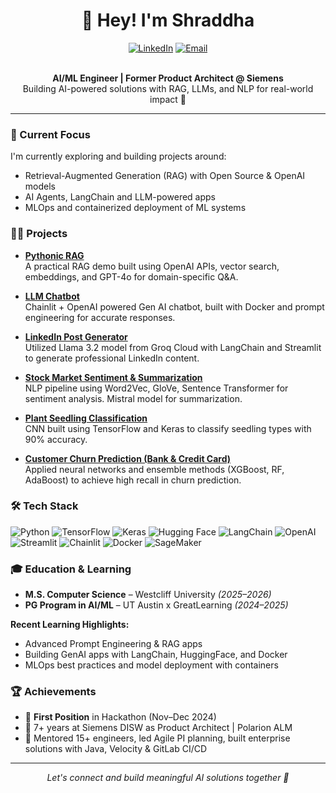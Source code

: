 # <div align="center">👋 Hey! I'm Shraddha</div>

<div align="center">
  <a href="https://www.linkedin.com/in/shraddha-patil-719041bb/"><img src="https://img.shields.io/badge/LinkedIn-0077B5?style=for-the-badge&logo=linkedin&logoColor=white" alt="LinkedIn"></a>
  <a href="mailto:patilshradha.r@gmail.com"><img src="https://img.shields.io/badge/Email-D14836?style=for-the-badge&logo=gmail&logoColor=white" alt="Email"></a>
</div>

<br>

<p align="center">
  <b>AI/ML Engineer | Former Product Architect @ Siemens</b><br>
  Building AI-powered solutions with RAG, LLMs, and NLP for real-world impact 🚀
</p>

---

### 🌱 Current Focus

I'm currently exploring and building projects around:
- Retrieval-Augmented Generation (RAG) with Open Source & OpenAI models
- AI Agents, LangChain and LLM-powered apps
- MLOps and containerized deployment of ML systems

### 👩‍💻 Projects

- [**Pythonic RAG**](https://huggingface.co/spaces/shradharp/AIE6-PythonicRAG)  
  A practical RAG demo built using OpenAI APIs, vector search, embeddings, and GPT-4o for domain-specific Q&A.

- [**LLM Chatbot**](https://huggingface.co/spaces/shradharp/llm-app)  
  Chainlit + OpenAI powered Gen AI chatbot, built with Docker and prompt engineering for accurate responses.

- [**LinkedIn Post Generator**](https://github.com/shraddhapatil0078/AIML/tree/main/LinkedIn_Post_Generator)  
  Utilized Llama 3.2 model from Groq Cloud with LangChain and Streamlit to generate professional LinkedIn content.

- [**Stock Market Sentiment & Summarization**](https://github.com/shraddhapatil0078/AIML/tree/main/Stock_Market_Sentiment-Analysis)  
  NLP pipeline using Word2Vec, GloVe, Sentence Transformer for sentiment analysis. Mistral model for summarization.

- [**Plant Seedling Classification**](https://github.com/shraddhapatil0078/AIML/tree/main/CNN_Plant_Seedling_Classification)  
  CNN built using TensorFlow and Keras to classify seedling types with 90% accuracy.

- [**Customer Churn Prediction (Bank & Credit Card)**](https://github.com/shraddhapatil0078/AIML/tree/main/ML_Credit_Card_Users_Churn_Prediction)  
  Applied neural networks and ensemble methods (XGBoost, RF, AdaBoost) to achieve high recall in churn prediction.

### 🛠️ Tech Stack

<p>
  <img src="https://img.shields.io/badge/Python-3776AB?style=flat-square&logo=python&logoColor=white" alt="Python">
  <img src="https://img.shields.io/badge/TensorFlow-FF6F00?style=flat-square&logo=tensorflow&logoColor=white" alt="TensorFlow">
  <img src="https://img.shields.io/badge/Keras-D00000?style=flat-square&logo=keras&logoColor=white" alt="Keras">
  <img src="https://img.shields.io/badge/Hugging_Face-FFD21E?style=flat-square&logo=huggingface&logoColor=black" alt="Hugging Face">
  <img src="https://img.shields.io/badge/LangChain-121212?style=flat-square&logo=chainlink&logoColor=white" alt="LangChain">
  <img src="https://img.shields.io/badge/OpenAI-412991?style=flat-square&logo=openai&logoColor=white" alt="OpenAI">
  <img src="https://img.shields.io/badge/Streamlit-FF4B4B?style=flat-square&logo=streamlit&logoColor=white" alt="Streamlit">
  <img src="https://img.shields.io/badge/Chainlit-FF6F00?style=flat-square&logo=chainlit&logoColor=white" alt="Chainlit">
  <img src="https://img.shields.io/badge/Docker-2496ED?style=flat-square&logo=docker&logoColor=white" alt="Docker">
  <img src="https://img.shields.io/badge/AWS_SageMaker-232F3E?style=flat-square&logo=amazon-aws&logoColor=white" alt="SageMaker">
</p>

### 🎓 Education & Learning

- **M.S. Computer Science** – Westcliff University *(2025–2026)*  
- **PG Program in AI/ML** – UT Austin x GreatLearning *(2024–2025)*

**Recent Learning Highlights:**
- Advanced Prompt Engineering & RAG apps
- Building GenAI apps with LangChain, HuggingFace, and Docker
- MLOps best practices and model deployment with containers

### 🏆 Achievements

- 🥇 **First Position** in Hackathon (Nov–Dec 2024)  
- 💼 7+ years at Siemens DISW as Product Architect | Polarion ALM 
- 🚀 Mentored 15+ engineers, led Agile PI planning, built enterprise solutions with Java, Velocity & GitLab CI/CD

---

<p align="center">
  <i>Let's connect and build meaningful AI solutions together 🤝</i>
</p>

